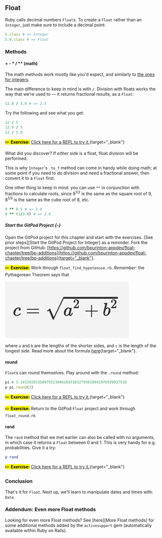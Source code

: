 ## Float

Ruby calls decimal numbers `Float`s. To create a `Float` rather than an `Integer`, just make sure to include a decimal point:

```ruby
5.class # => Integer
5.0.class # => Float
```

### Methods

#### + - * / ** (math)

The math methods work mostly like you'd expect, and similarly to [the ones for integers](#integer-math).

The main difference to keep in mind is with `/`. Division with floats works the way that we're used to — it returns fractional results, as a `Float`:

```ruby
12.0 / 5.0 # => 2.4
```

Try the following and see what you get:

```ruby
12 / 5
12.0 / 5
12 / 5.0
```

<mark>✏️ **Exercise:**</mark> [Click here for a REPL to try it.](https://repl.it/@raghubetina/Float-math){target="_blank"}

What did you discover? If _either_ side is a float, float division will be performed.

This is why `Integer`'s `.to_f` method can come in handy while doing math; at some point if you need to do division and need a fractional answer, then convert it to a `Float` first.

One other thing to keep in mind: you can use `**` in conjunction with fractions to calculate roots, since 9<sup>1/2</sup> is the same as the square root of 9, 8<sup>1/3</sup> is the same as the cube root of 8, etc.

```ruby
9 ** 0.5 # => 3.0
8 ** (1/3.0) # => 2.0
```

##### Start the GitPod Project {-}

Open the GitPod project for this chapter and start with the exercises. [See prior steps][Start the GitPod Project for Integer] as a reminder. Fork the project from GitHub: [https://github.com/bpurinton-appdev/float-chapter/tree/bp-additions](https://github.com/bpurinton-appdev/float-chapter/tree/bp-additions){target="_blank"}.

<mark>✏️ **Exercise:**</mark> Work through `float_find_hypotenuse.rb`. _Remember_: the Pythagorean Theorem says that

![](assets/float/pythagorous.png)

where `a` and `b` are the lengths of the shorter sides, and `c` is the length of the longest side. Read more about the formula [here](https://www.mathsisfun.com/pythagoras.html){target="_blank"}.

#### round

`Float`s can round themselves. Play around with the `.round` method:

```ruby
pi = 3.1415926535897932384626433832795028841976939937510
p pi.round(3)
```

<mark>✏️ **Exercise:**</mark> [Click here for a REPL to try it.](https://repl.it/@raghubetina/round){target="_blank"}

<mark>✏️ **Exercise:**</mark> Return to the GitPod `Float` project and work through `float_round.rb`

#### rand

The `rand` method that we met earlier can also be called with no arguments, in which case it returns a `Float` between 0 and 1. This is very handy for e.g. probabilities. Give it a try:

```ruby
p rand
```

<mark>✏️ **Exercise:**</mark> [Click here for a REPL to try it.](https://repl.it/@raghubetina/float-rand){target="_blank"}

###  Conclusion

That's it for `Float`. Next up, we'll learn to manipulate dates and times with: `Date`.

### Addendum: Even more Float methods

Looking for even more Float methods? See [here][More Float methods] for some additional methods added by the `activesupport` gem (automatically available within Ruby on Rails).